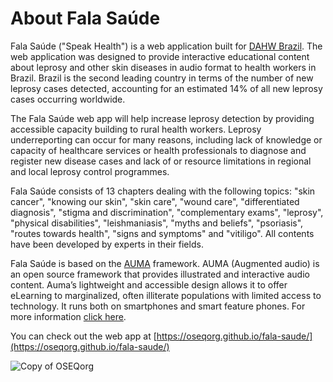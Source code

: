 # About Fala Saúde

Fala Saúde ("Speak Health") is a web application built for [DAHW Brazil](https://www.dahw.org.br). The web application was designed to provide interactive educational content about leprosy and other skin diseases in audio format to health workers in Brazil. Brazil is the second leading country in terms of the number of new leprosy cases detected, accounting for an estimated 14% of all new leprosy cases occurring worldwide.

The Fala Saúde web app will help increase leprosy detection by providing accessible capacity building to rural health workers. Leprosy underreporting can occur for many reasons, including lack of knowledge or capacity of healthcare services or health professionals to diagnose and register new disease cases and lack of or resource limitations in regional and local leprosy control programmes.

Fala Saúde consists of 13 chapters dealing with the following topics: "skin cancer", "knowing our skin", "skin care", "wound care", "differentiated diagnosis", "stigma and discrimination", "complementary exams", "leprosy", "physical disabilities", "leishmaniasis", "myths and beliefs", "psoriasis", "routes towards health", "signs and symptoms" and "vitiligo". All contents have been developed by experts in their fields.

Fala Saúde is based on the [AUMA](https://github.com/OSEQorg/auma.js) framework. AUMA (Augmented audio) is an open source framework that provides illustrated and interactive audio content. Auma’s lightweight and accessible design allows it to offer eLearning to marginalized, often illiterate populations with limited access to technology. It runs both on smartphones and smart feature phones. For more information [click here](https://github.com/OSEQorg/auma.js).

You can check out the web app at [https://oseqorg.github.io/fala-saude/](https://oseqorg.github.io/fala-saude/)

![Copy of OSEQorg](https://user-images.githubusercontent.com/32398058/177327580-8157944e-15d4-4c3d-a896-d109257d2591.jpg)

